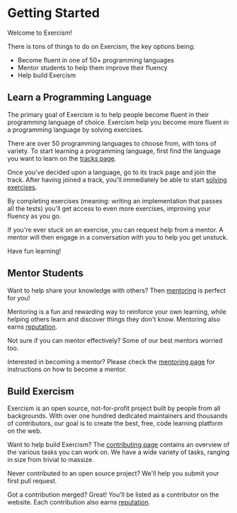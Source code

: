 # Getting Started

Welcome to Exercism!

There is tons of things to do on Exercism, the key options being:

- Become fluent in one of 50+ programming languages
- Mentor students to help them improve their fluency
- Help build Exercism

## Learn a Programming Language

The primary goal of Exercism is to help people become fluent in their programming language of choice.
Exercism help you become more fluent in a programming language by solving exercises.

There are over 50 programming languages to choose from, with tons of variety.
To start learning a programming language, first find the language you want to learn on the [tracks page](/tracks).

Once you've decided upon a language, go to its track page and join the track.
After having joined a track, you'll immediately be able to start [solving exercises](/docs/using/solving-exercises).

By completing exercises (meaning: writing an implementation that passes all the tests) you'll get access to even more exercises, improving your fluency as you go.

If you're ever stuck on an exercise, you can request help from a mentor.
A mentor will then engage in a conversation with you to help you get unstuck.

Have fun learning!

## Mentor Students

Want to help share your knowledge with others?
Then [mentoring](/mentoring) is perfect for you!

Mentoring is a fun and rewarding way to reinforce your own learning, while helping others learn and discover things they don't know.
Mentoring also earns [reputation](/docs/building/product/reputation).

Not sure if you can mentor effectively?
Some of our best mentors worried too.

Interested in becoming a mentor?
Please check the [mentoring page](/mentoring) for instructions on how to become a mentor.

## Build Exercism

Exercism is an open source, not-for-profit project built by people from all backgrounds.
With over one hundred dedicated maintainers and thousands of contributors, our goal is to create the best, free, code learning platform on the web.

Want to help build Exercism?
The [contributing page](/contributing) contains an overview of the various tasks you can work on.
We have a wide variety of tasks, ranging in size from trivial to massize.

Never contributed to an open source project?
We'll help you submit your first pull request.

Got a contribution merged? Great!
You'll be listed as a contributor on the website.
Each contribution also earns [reputation](/docs/building/product/reputation).
